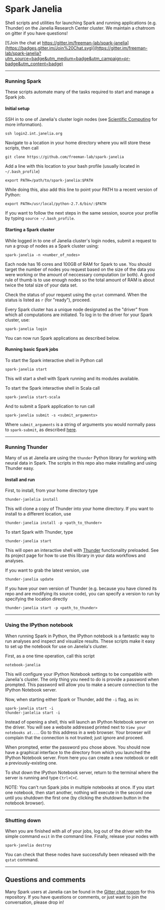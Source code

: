 # Spark Janelia

Shell scripts and utilities for launching Spark and running applications (e.g. Thunder) on the Janelia Research Center cluster. We maintain a chatroom on gitter if you have questions!

[![Join the chat at https://gitter.im/freeman-lab/spark-janelia](https://badges.gitter.im/Join%20Chat.svg)](https://gitter.im/freeman-lab/spark-janelia?utm_source=badge&utm_medium=badge&utm_campaign=pr-badge&utm_content=badge)

---

### Running Spark
These scripts automate many of the tasks required to start and manage a Spark job.

#### Initial setup
SSH in to one of Janelia's cluster login nodes (see [Scientific Computing](http://wiki.int.janelia.org/wiki/display/ScientificComputing/Janelia+Compute+Cluster) for more information).
```
ssh login2.int.janelia.org
```
Navigate to a location in your home directory where you will store these scripts, then call
```
git clone https://github.com/freeman-lab/spark-janelia
```
Add a line with this location to your bash profile (usually located in `~/.bash_profile`)
```
export PATH=/path/to/spark-janelia:$PATH
```
While doing this, also add this line to point your PATH to a recent version of Python:
```
export PATH=/usr/local/python-2.7.6/bin/:$PATH
```
If you want to follow the next steps in the same session, source your profile by typing `source ~/.bash_profile`.

#### Starting a Spark cluster
While logged in to one of Janelia cluster's login nodes, submit a request to run a group of nodes as a Spark cluster using:
```
spark-janelia -n <number_of_nodes>
```
Each node has 16 cores and 100GB of RAM for Spark to use. You should target the number of nodes you request based on the size of the data you were working or the amount of neccessary computation (or both). A good rule of thumb is to use enough nodes so the total amount of RAM is about twice the total size of your data set.

Check the status of your request using the `qstat` command. When the status is listed as `r` (for "ready"), proceed.

Every Spark cluster has a unique node designated as the "driver" from which all computations are initiated. To log in to the driver for your Spark cluster, use:
```
spark-janelia login
```
You can now run Spark applications as described below.

#### Running basic Spark jobs
To start the Spark interactive shell in Python call
```
spark-janelia start
```
This will start a shell with Spark running and its modules available.

To start the Spark interactive shell in Scala call
```
spark-janelia start-scala
```
And to submit a Spark application to run call
```
spark-janelia submit -s <submit_arguments>
```
Where `submit_arguments` is a string of arguments you would normally pass to `spark-submit`, as described [here](https://spark.apache.org/docs/1.2.0/submitting-applications.html).

---
### Running Thunder
Many of us at Janelia are using the `thunder` Python library for working with neural data in Spark. The scripts in this repo also make installing and using Thunder easy. 
#### Install and run
First, to install, from your home directory type
```
thunder-janlelia install
```
This will clone a copy of Thunder into your home directory. If you want to install to a different location, use
```
thunder-janelia install -p <path_to_thunder>
```
To start Spark with Thunder, type
```
thunder-janelia start
```
This will open an interactive shell with [Thunder](http://thunder-project.com/thunder/) functionality preloaded. See its project page for how to use this library in your data workflows and analyses.

If you want to grab the latest version, use
```
thunder-janelia update
```
If you have your own version of Thunder (e.g. because you have cloned its repo and are modifying its source code), you can specify a version to run by specifying the location directly
```
thunder-janelia start -p <path_to_thunder>
```
---
### Using the IPython notebook
When running Spark in Python, the IPython notebook is a fantastic way to run analyses and inspect and visualize results. These scripts make it easy to set up the notebook for use on Janelia's cluster.

First, as a one time operation, call this script
```
notebook-janelia
```
This will configure your IPython Notebook settings to be compatible with Janelia's cluster. The only thing you need to do is provide a password when prompted. This password will allow you to make a secure connection to the IPython Notebook server.

Now, when starting either Spark or Thunder, add the `-i` flag, as in:
```
spark-janelia start -i
thunder-janlelia start -i
```
Instead of opening a shell, this will launch an IPython Notebook server on the driver. You will see a website addressed printed next to `View your notebooks at...`. Go to this address in a web browser. Your browser will complain that the connection is not trusted; just ignore and proceed.

When prompted, enter the password you chose above. You should now have a graphical interface to the directory from which you launched the IPython Notebook server. From here you can create a new notebook or edit a previously-existing one.

To shut down the IPython Notebook server, return to the terminal where the server is running and type `Ctrl+C+C`.

NOTE: You can't run Spark jobs in multiple notebooks at once. If you start one notebook, then start another, nothing will execute in the second one until you shutdown the first one (by clicking the shutdown button in the notebook browser).

---
### Shutting down
When you are finished with all of your jobs, log out of the driver with the simple command `exit` in the command line. Finally, release your nodes with
```
spark-janelia destroy
```
You can check that these nodes have successfully been released with the `qstat` command.

---
## Questions and comments
Many Spark users at Janelia can be found in the [Gitter chat rooom](https://gitter.im/freeman-lab/spark-janelia?utm_source=badge&utm_medium=badge&utm_campaign=pr-badge&utm_content=badge) for this repository. If you have questions or comments, or just want to join the conversation, please drop in!
